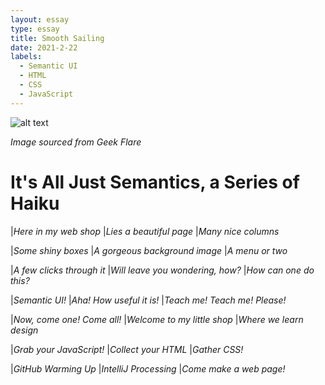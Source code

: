 ```yaml
---
layout: essay
type: essay
title: Smooth Sailing
date: 2021-2-22
labels:
  - Semantic UI
  - HTML
  - CSS
  - JavaScript
---
```


![alt text](https://geekflare.com/wp-content/uploads/2019/12/css-gif.gif)

*Image sourced from Geek Flare*

**It's All Just Semantics, a Series of Haiku**
==============================================
|*Here in my web shop*
|*Lies a beautiful page*
|*Many nice columns*

|*Some shiny boxes*
|*A gorgeous background image*
|*A menu or two*

|*A few clicks through it*
|*Will leave you wondering, how?*
|*How can one do this?*

|*Semantic UI!*
|*Aha! How useful it is!*
|*Teach me! Teach me! Please!*

|*Now, come one! Come all!*
|*Welcome to my little shop*
|*Where we learn design*

|*Grab your JavaScript!*
|*Collect your HTML*
|*Gather CSS!*

|*GitHub Warming Up*
|*IntelliJ Processing*
|*Come make a web page!*
